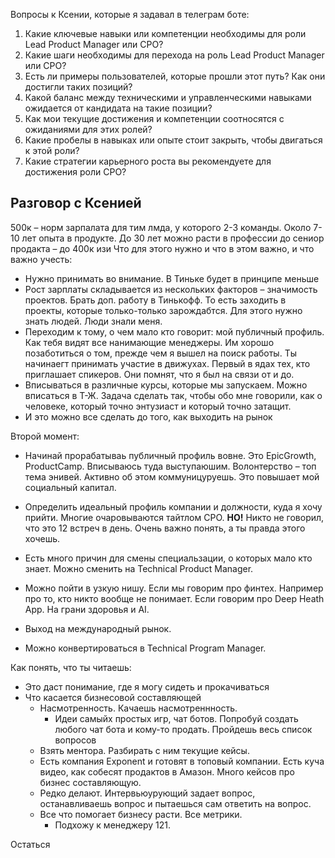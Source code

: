 
Вопросы к Ксении, которые я задавал в телеграм боте: 
1. Какие ключевые навыки или компетенции необходимы для роли Lead Product Manager или CPO?
2. Какие шаги необходимы для перехода на роль Lead Product Manager или CPO?
3. Есть ли примеры пользователей, которые прошли этот путь? Как они достигли таких позиций? 
4. Какой баланс между техническими и управленческими навыками ожидается от кандидата на такие позиции?
5. Как мои текущие достижения и компетенции соотносятся с ожиданиями для этих ролей?
6. Какие пробелы в навыках или опыте стоит закрыть, чтобы двигаться к этой роли?
7. Какие стратегии карьерного роста вы рекомендуете для достижения роли CPO?

## Разговор с Ксенией 

500к – норм зарпалата для тим лмда, у которого 2-3 команды. Около 7-10 лет опыта в продукте. 
До 30 лет можно расти в профессии до сениор продакта – до 400к изи
Что для этого нужно и что в этом важно, и что важно учесть: 
- Нужно принимать во внимание. В Тиньке будет в принципе меньше 
- Рост зарплаты складывается из нескольких факторов – значимость проектов. Брать доп. работу в Тинькофф. То есть заходить в проекты, которые только-только зарождабтся. Для этого нужно знать людей. Люди знали меня. 
- Переходим к тому, о чем мало кто говорит: мой публичный профиль. Как тебя видят все нанимающие менеджеры. Им хорошо позаботиться о том, прежде чем я вышел на поиск работы. Ты начинаегт принимать участие в движухах. Первый в ядах тех, кто приглашает спикеров. Они помнят, что я был на связи от и до. 
- Вписываться в различные курсы, которые мы запускаем. Можно вписаться в Т-Ж. Задача сделать так, чтобы обо мне говорили, как о человеке, который точно энтузиаст и который точно затащит. 
- И это можно все сделать до того, как выходить на рынок 

Второй момент: 
- Начинай прорабатываь публичный профиль вовне. Это EpicGrowth, ProductCamp. Вписываюсь туда выступаюшим. Волонтерство – топ тема энивей. Активно об этом коммуницуруешь. Это повышает мой социальный капитал. 

- Определить идеальный профиль компании и должности, куда я хочу прийти. Многие очаровываются тайтлом CPO. **НО!** Никто не говорил, что это 12 встреч в день. Очень важно понять, а ты правда этого хочешь. 
- Есть много причин для смены специальзации, о которых мало кто знает. Можно сменить на Technical Product Manager. 
- Можно пойти в узкую нишу. Если мы говорим про финтех. Например про то, кто никто вообще не понимает. Если говорим про Deep Heath App. На грани здоровья и AI. 
- Выход на международный рынок. 
- Можно конвертироваться в Technical Program Manager. 

Как понять, что ты читаешь: 
- Это даст понимание, где я могу сидеть и прокачиваться
- Что касается бизнесовой составляющей
	- Насмотренность. Качаешь насмотреннность. 
		- Идеи самыйх простых игр, чат ботов. Попробуй создать любого чат бота и кому-то продать. Пройдешь весь список вопросов
	- Взять ментора. Разбирать с ним текущие кейсы. 
	- Есть компания Exponent и готовят в топовый компании. Есть куча видео, как собесят продактов в Амазон. Много кейсов про бизнес составляющую. 
	- Редко делают. Интервьюурующий задает вопрос, останавливаешь вопрос и пытаешься сам ответить на вопрос. 
	- Все что помогает бизнесу расти. Все метрики. 
		- Подхожу к менеджеру 121. 


Остаться
